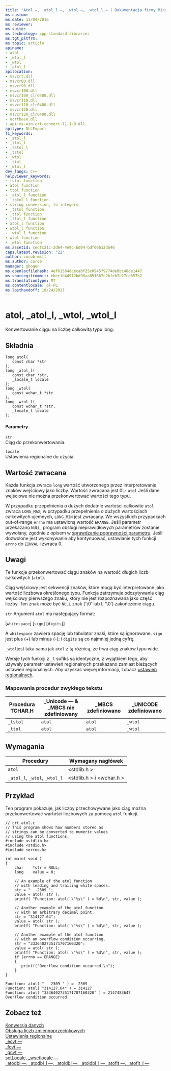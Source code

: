 ```yaml
---
title: "Atol —, _atol_l —, _wtol —, _wtol_l — | Dokumentacja firmy Microsoft"
ms.custom: 
ms.date: 11/04/2016
ms.reviewer: 
ms.suite: 
ms.technology: cpp-standard-libraries
ms.tgt_pltfrm: 
ms.topic: article
apiname:
- atol
- _wtol_l
- _wtol
- _atol_l
apilocation:
- msvcrt.dll
- msvcr80.dll
- msvcr90.dll
- msvcr100.dll
- msvcr100_clr0400.dll
- msvcr110.dll
- msvcr110_clr0400.dll
- msvcr120.dll
- msvcr120_clr0400.dll
- ucrtbase.dll
- api-ms-win-crt-convert-l1-1-0.dll
apitype: DLLExport
f1_keywords:
- _atol_l
- _ttol_l
- _tstol_l
- _tstol
- _wtol
- _ttol
- _wtol_l
dev_langs: C++
helpviewer_keywords:
- tstol function
- atol function
- ttol function
- _atol_l function
- _tstol_l function
- string conversion, to integers
- _tstol function
- _ttol function
- _ttol_l function
- atol_l function
- wtol_l function
- _wtol_l function
- wtol function
- _wtol function
ms.assetid: cedfc21c-2d64-4e9c-bd04-bdf60b12db46
caps.latest.revision: "22"
author: corob-msft
ms.author: corob
manager: ghogen
ms.openlocfilehash: 4ef61564dcecabf25c0945f9774de8bc48de1447
ms.sourcegitcommit: ebec1d449f2bd98aa851667c2bfeb7e27ce657b2
ms.translationtype: MT
ms.contentlocale: pl-PL
ms.lasthandoff: 10/24/2017
---
```

# <a name="atol-atoll-wtol-wtoll"></a>atol, _atol_l, _wtol, _wtol_l
Konwertowanie ciągu na liczbę całkowitą typu long.  
  
## <a name="syntax"></a>Składnia  
  
```  
long atol(  
   const char *str   
);  
long _atol_l(  
   const char *str,  
   _locale_t locale  
);  
long _wtol(  
   const wchar_t *str   
);  
long _wtol_l(  
   const wchar_t *str,  
   _locale_t locale  
);  
```  
  
#### <a name="parameters"></a>Parametry  
 `str`  
 Ciąg do przekonwertowania.  
  
 `locale`  
 Ustawienia regionalne do użycia.  
  
## <a name="return-value"></a>Wartość zwracana  
 Każda funkcja zwraca `long` wartość utworzonego przez interpretowanie znaków wejściowy jako liczby. Wartość zwracana jest 0L- `atol` Jeśli dane wejściowe nie można przekonwertować wartości tego typu.  
  
 W przypadku przepełnienia o dużych dodatnie wartości całkowite `atol` zwraca `LONG_MAX`; w przypadku przepełnienia o dużych wartościach całkowitych ujemnych, `LONG_MIN` jest zwracany. We wszystkich przypadkach out-of-range `errno` ma ustawioną wartość `ERANGE`. Jeśli parametr przekazano `NULL`, program obsługi nieprawidłowych parametrów zostanie wywołany, zgodnie z opisem w [sprawdzanie poprawności parametru](../../c-runtime-library/parameter-validation.md). Jeśli dozwolone jest wykonywanie aby kontynuować, ustawianie tych funkcji `errno` do `EINVAL` i zwraca 0.  
  
## <a name="remarks"></a>Uwagi  
 Te funkcje przekonwertować ciągu znaków na wartość długich liczb całkowitych (`atol`).  
  
 Ciąg wejściowy jest sekwencji znaków, które mogą być interpretowane jako wartość liczbowa określonego typu. Funkcja zatrzymuje odczytywania ciąg wejściowy pierwszego znaku, który nie jest rozpoznawana jako część liczby. Ten znak może być `NULL` znak ('\0' lub L '\0') zakończenie ciągu.  
  
 `str` Argument `atol` ma następujący format:  
  
 [`whitespace`] [`sign`] [`digits`]]  
  
 A `whitespace` zawiera spację lub tabulator znaki, które są ignorowane. `sign` jest plus (+) lub minus (-); i `digits` są co najmniej jedną cyfrę.  
  
 `_wtol`jest taka sama jak `atol` z tą różnicą, że trwa ciąg znaków typu wide.  
  
 Wersje tych funkcji z `_l` sufiks są identyczne, z wyjątkiem tego, aby używały parametr ustawień regionalnych przekazano zamiast bieżących ustawień regionalnych. Aby uzyskać więcej informacji, zobacz [ustawień regionalnych](../../c-runtime-library/locale.md).  
  
### <a name="generic-text-routine-mappings"></a>Mapowania procedur zwykłego tekstu  
  
|Procedura TCHAR.H|_Unicode — & _MBCS nie zdefiniowany|_MBCS zdefiniowano|_UNICODE zdefiniowano|  
|---------------------|------------------------------------|--------------------|-----------------------|  
|`_tstol`|`atol`|`atol`|`_wtol`|  
|`_ttol`|`atol`|`atol`|`_wtol`|  
  
## <a name="requirements"></a>Wymagania  
  
|Procedury|Wymagany nagłówek|  
|--------------|---------------------|  
|`atol`|\<stdlib.h >|  
|`_atol_l`, `_wtol`, `_wtol_l`|\<stdlib.h > i \<wchar.h >|  
  
## <a name="example"></a>Przykład  
 Ten program pokazuje, jak liczby przechowywane jako ciąg można przekonwertować wartości liczbowych za pomocą `atol` funkcji.  
  
```  
// crt_atol.c  
// This program shows how numbers stored as  
// strings can be converted to numeric values  
// using the atol functions.  
#include <stdlib.h>  
#include <stdio.h>  
#include <errno.h>  
  
int main( void )  
{  
    char    *str = NULL;  
    long    value = 0;  
  
    // An example of the atol function  
    // with leading and trailing white spaces.  
    str = "  -2309 ";  
    value = atol( str );  
    printf( "Function: atol( \"%s\" ) = %d\n", str, value );  
  
    // Another example of the atol function   
    // with an arbitrary decimal point.  
    str = "314127.64";  
    value = atol( str );  
    printf( "Function: atol( \"%s\" ) = %d\n", str, value );  
  
    // Another example of the atol function  
    // with an overflow condition occurring.  
    str = "3336402735171707160320";  
    value = atol( str );  
    printf( "Function: atol( \"%s\" ) = %d\n", str, value );  
    if (errno == ERANGE)  
    {  
       printf("Overflow condition occurred.\n");  
    }  
}  
```  
  
```Output  
Function: atol( "  -2309 " ) = -2309  
Function: atol( "314127.64" ) = 314127  
Function: atol( "3336402735171707160320" ) = 2147483647  
Overflow condition occurred.  
```  
  
## <a name="see-also"></a>Zobacz też  
 [Konwersja danych](../../c-runtime-library/data-conversion.md)   
 [Obsługa liczb zmiennoprzecinkowych](../../c-runtime-library/floating-point-support.md)   
 [Ustawienia regionalne](../../c-runtime-library/locale.md)   
 [_ecvt —](../../c-runtime-library/reference/ecvt.md)   
 [_fcvt —](../../c-runtime-library/reference/fcvt.md)   
 [_gcvt —](../../c-runtime-library/reference/gcvt.md)   
 [setLocale, _wsetlocale —](../../c-runtime-library/reference/setlocale-wsetlocale.md)   
 [_atodbl —, _atodbl_l —, _atoldbl —, _atoldbl_l — _atoflt —, _atoflt_l —](../../c-runtime-library/reference/atodbl-atodbl-l-atoldbl-atoldbl-l-atoflt-atoflt-l.md)
